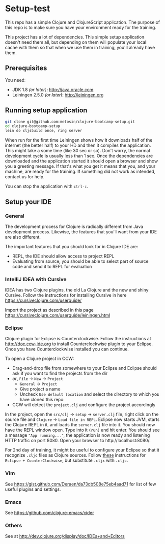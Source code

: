 # Setup-test

This repo has a simple Clojure and ClojureScript application. The purpose of this repo is to make sure you have
your environment ready for the training.

This project has a lot of dependencies. This simple setup application doesn't need them all, but depending on
them will populate your local cache with them so that when we use them in training, you'll already have them.

## Prerequisites

You need:

* JDK 1.8 _(or later)_: http://java.oracle.com
* Leiningen 2.5.0 _(or later)_: http://leiningen.org

## Running setup application

```bash
git clone git@github.com:metosin/clojure-bootcamp-setup.git
cd clojure-bootcamp-setup
lein do cljsbuild once, ring server
```

When run for the first time Leiningen shows how it downloads half of the internet (the better half) to
your HD and then it compiles the application. This might take a some time (like 30 sec or so). Don't worry,
the normal development cycle is usually less than 1 sec. Once the dependencies are downloaded and the
application started it should open a browser and show you a greeting message. If that's what you get it
means that you, and your machine, are ready for the training. If something did not work as intended, contact
us for help.

You can stop the application with `ctrl-c`.

## Setup your IDE

### General

The development process for Clojure is radically different from Java development process. Likewise, the features
that you'll want from your IDE are also different.

The important features that you should look for in Clojure IDE are:

* REPL, the IDE should allow access to project REPL
* Evaluating from source, you should be able to select part of source code and send it to REPL for evaluation

### IntelliJ IDEA with Cursive

IDEA has two Clojure plugins, the old La Clojure and the new and shiny Cursive. Follow the instructions for
installing Cursive in here https://cursiveclojure.com/userguide/

Import the project as described in this page https://cursiveclojure.com/userguide/leiningen.html

### Eclipse

Clojure plugin for Eclipse is Counterclockwise. Follow the instructions at http://doc.ccw-ide.org to install
Counterclockwise plugin to your Eclipse. Once you have Counterclockwise installed you can continue.

To open a Clojure project in CCW:

- Drag-and-drop file from somewhere to your Eclipse and Eclipse should ask if you want to find the projects from the dir
- *or*, `File` -> `New` -> `Project`
  - `General` -> `Project`
  - Give project a name
  - Uncheck `Use default location` and select the directory to which you have cloned this repo
- CCW will detect the `project.clj` and configure the project accordingly

In the project, open the `src/clj` -> `setup` -> `server.clj` file, right click on the source file and
`Clojure` -> `Load file in REPL`. Eclipse now starts JVM, starts the Clojure REPL in it, and loads the `server.clj`
file into it. You should now have the REPL window open. Type into it `(run)` and hit enter. You should see a message
`"App running..."`, the application is now ready and listening HTTP traffic on port 8080. Open your browser to
http://localhost:8080/.

For 2nd day of training, it might be useful to configure your Eclipse so that it recognize ```.cljc``` files as
Clojure sources. Follow [these](https://github.com/lynaghk/cljx#user-content-eclipse--counterclockwise) instructions
for ```Eclipse + CounterClockwise```, but substitute ```.cljx``` with ```.cljc```.

### Vim

See https://gist.github.com/Deraen/da73db508e75eb4aad71 for list of few useful plugins and settings.

### Emacs

See https://github.com/clojure-emacs/cider

### Others

See at http://dev.clojure.org/display/doc/IDEs+and+Editors
